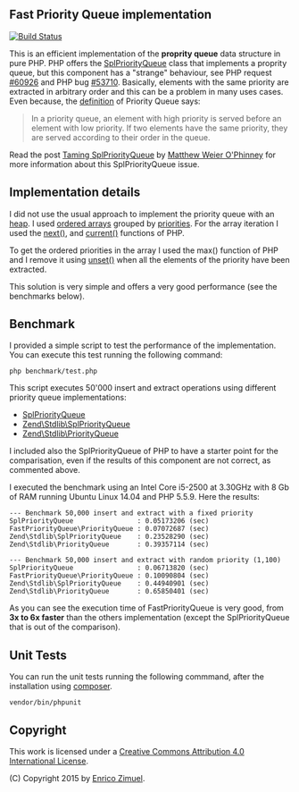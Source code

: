 ## Fast Priority Queue implementation

[![Build Status](https://secure.travis-ci.org/ezimuel/FastPriorityQueue.svg?branch=master)](https://secure.travis-ci.org/ezimuel/FastPriorityQueue)

This is an efficient implementation of the **proprity queue** data structure in
pure PHP. PHP offers the [SplPriorityQueue](http://php.net/manual/en/class.splpriorityqueue.php)
class that implements a proprity queue, but this component has a "strange"
behaviour, see PHP request [#60926](https://bugs.php.net/bug.php?id=60926)
and PHP bug [#53710](https://bugs.php.net/bug.php?id=53710).
Basically, elements with the same priority are extracted in arbitrary order and
this can be a problem in many uses cases. Even because, the [definition](https://en.wikipedia.org/wiki/Priority_queue)
of Priority Queue says:

> In a priority queue, an element with high priority is served before an
> element with low priority. If two elements have the same priority, they
> are served according to their order in the queue.

Read the post [Taming SplPriorityQueue](https://mwop.net/blog/253-Taming-SplPriorityQueue.html)
by [Matthew Weier O'Phinney](https://github.com/weierophinney) for more
information about this SplPriorityQueue issue.

## Implementation details

I did not use the usual approach to implement the priority queue with an [heap](https://en.wikipedia.org/wiki/Heap_%28data_structure%29).
I used [ordered arrays](https://github.com/ezimuel/FastPriorityQueue/blob/master/src/PriorityQueue.php#L19)
grouped by [priorities](https://github.com/ezimuel/FastPriorityQueue/blob/master/src/PriorityQueue.php#L26).
For the array iteration I used the [next()](http://php.net/manual/en/function.next.php),
and [current()](http://php.net/manual/en/function.current.php) functions of PHP.

To get the ordered priorities in the array I used the max() function of PHP and
I remove it using [unset()](http://php.net/manual/en/function.unset.php) when
all the elements of the priority have been extracted.

This solution is very simple and offers a very good performance (see the benchmarks
below).

## Benchmark

I provided a simple script to test the performance of the implementation. You
can execute this test running the following command:

```
php benchmark/test.php
```

This script executes 50'000 insert and extract operations using different
priority queue implementations:

- [SplPriorityQueue](http://php.net/manual/en/class.splpriorityqueue.php)
- [Zend\Stdlib\SplPriorityQueue](https://github.com/zendframework/zend-stdlib/blob/master/src/SplPriorityQueue.php)
- [Zend\Stdlib\PriorityQueue](https://github.com/zendframework/zend-stdlib/blob/master/src/PriorityQueue.php)

I included also the SplPriorityQueue of PHP to have a starter point for the
comparisation, even if the results of this component are not correct, as
commented above.

I executed the benchmark using an Intel Core i5-2500 at 3.30GHz with 8 Gb of RAM
running Ubuntu Linux 14.04 and PHP 5.5.9. Here the results:

```
--- Benchmark 50,000 insert and extract with a fixed priority
SplPriorityQueue                : 0.05173206 (sec)
FastPriorityQueue\PriorityQueue : 0.07072687 (sec)
Zend\Stdlib\SplPriorityQueue    : 0.23528290 (sec)
Zend\Stdlib\PriorityQueue       : 0.39357114 (sec)

--- Benchmark 50,000 insert and extract with random priority (1,100)
SplPriorityQueue                : 0.06713820 (sec)
FastPriorityQueue\PriorityQueue : 0.10090804 (sec)
Zend\Stdlib\SplPriorityQueue    : 0.44940901 (sec)
Zend\Stdlib\PriorityQueue       : 0.65850401 (sec)
```

As you can see the execution time of FastPriorityQueue is very good, from **3x
to 6x faster** than the others implementation (except the SplPriorityQueue that
is out of the comparison).

## Unit Tests

You can run the unit tests running the following commmand, after the installation
using [composer](https://getcomposer.org/).

```
vendor/bin/phpunit
```

## Copyright

This work is licensed under a [Creative Commons Attribution 4.0 International License](http://creativecommons.org/licenses/by/4.0/).

(C) Copyright 2015 by [Enrico Zimuel](http://www.zimuel.it).
